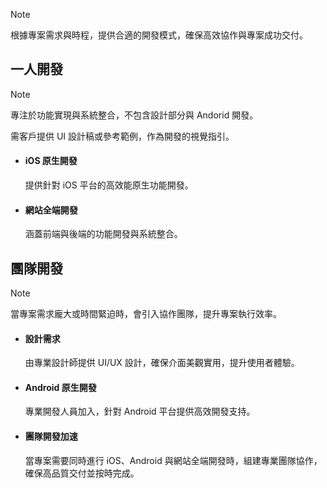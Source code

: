 > [!NOTE]
> 根據專案需求與時程，提供合適的開發模式，確保高效協作與專案成功交付。

## 一人開發

> [!NOTE]
>  專注於功能實現與系統整合，不包含設計部分與 Andorid 開發。

需客戶提供 UI 設計稿或參考範例，作為開發的視覺指引。

- #### iOS 原生開發
    提供針對 iOS 平台的高效能原生功能開發。
- #### 網站全端開發
    涵蓋前端與後端的功能開發與系統整合。

## 團隊開發

> [!NOTE]
> 當專案需求龐大或時間緊迫時，會引入協作團隊，提升專案執行效率。

- #### 設計需求
    由專業設計師提供 UI/UX 設計，確保介面美觀實用，提升使用者體驗。
- #### Android 原生開發
    專業開發人員加入，針對 Android 平台提供高效開發支持。
- #### 團隊開發加速
    當專案需要同時進行 iOS、Android 與網站全端開發時，組建專業團隊協作，確保高品質交付並按時完成。